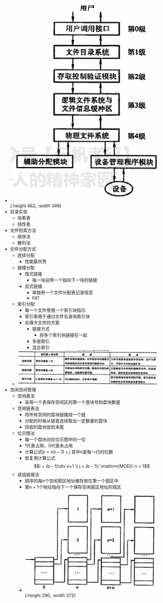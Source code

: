 - ![image.png](../assets/image_1630563781330_0.png){:height 462, :width 348}
- 目录实现
	- 哈希表
	- 线性表
- 文件检索方法
	- 顺序法
	- 散列法
- 文件分配方式
	- 连续分配
		- 性能最优秀
	- 链接分配
		- 隐式链接
			- 每一块自带一个指向下一块的链接
		- 显式链接
			- 单独有一个文件分配表记录信息
			- FAT
	- 索引分配
		- 每一个文件使用一个索引块指示
		- 索引表用于通过文件名查询索引块
		- 处理大文件的方案
			- 链接方式
				- 将多个索引块链接在一起
			- 多层索引
			- 混合索引
	- ![image.png](../assets/image_1630564300248_0.png)
- 空闲空间管理
	- 空闲表法
		- 采用一个表保存空闲区的第一个盘块号和盘块数量
	- 空闲链表法
		- 将所有空闲的盘块链接成一个链
		- 分配的时候从链首连续取出一定数量的盘块
		- 回收的盘块放到末尾
	- 位示图法
		- 每一个盘块对应位示图中的一位
		- 1代表占用，0代表未占用
		- 计算公式$b = n(i - 1) + j$
		  其中n是每一行的位数
		- 恢复用计算公式
		  $$i = (b - 1)\div n+1 \\ j = (b - 1)\ \mathrm{MOD}\ n + 1$$
	- 成组链接法
		- 顺序的每n个空闲扇区地址被存放在第一个扇区中
		- 第n + 1个地址指向下一个保存空闲扇区地址的扇区
		- ![image.png](../assets/image_1630565855925_0.png){:height 290, :width 372}